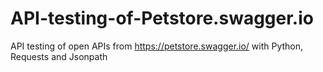 # API-testing-of-Petstore.swagger.io
API testing of open APIs from https://petstore.swagger.io/ with Python, Requests and Jsonpath
